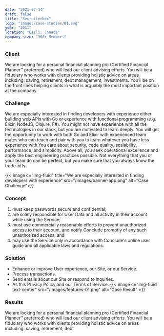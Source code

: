 ```yaml
---
date: "2021-07-14"
draft: false
title: "Recruiterbox"
logo: "images/case-studies/01.svg"
year: "2011"
location: "Bizli, Canada"
company_size: "100+ Members"
---
```


### Client

We are looking for a personal financial planning pro (Certified Financial Planner™ preferred) who will lead our client advising efforts. You will be a fiduciary who works with clients providing holistic advice on areas including: saving, retirement, debt management, investments. You’ll be on the front lines helping clients in what is arguably the most important position at the company.

### Challenge

We are especially interested in finding developers with experience either building web APIs with Go or experience with functional programming (e.g. Elixir, NodeJS, Clojure, F#). You might not have experience with all the technologies in our stack, but you are motivated to learn deeply. You will get the opportunity to work with both Go and Elixir with experienced team mates who can teach and pair with you to learn whatever you have less experience with.You care about security, code quality, scalability, performance, and simplicity. Above all, you seek operational excellence and apply the best engineering practices possible. Not everything that you or your team do can be perfect, but you make sure that you always know the trade-offs.

{{< image c="img-fluid" title="We are especially interested in finding developers with experience" src="/images/banner-app.png" alt="Case Challenge">}}

### Concept

1. must keep passwords secure and confidential;
2. are solely responsible for User Data and all activity in their account while using the Service;
3. must use commercially reasonable efforts to prevent unauthorized access to their account, and notify Conclude promptly of any such unauthorized access; and
4. may use the Service only in accordance with Conclude's online user guide and all applicable laws and regulations.

### Solution

* Enhance or improve User experience, our Site, or our Service.
* Process transactions.
* Send emails about our Site or respond to inquiries.
* As this Privacy Policy and our Terms of Service.
{{< image c="img-fluid text-center" src="/images/features-01.png" alt="Case Result" >}}

### Results

We are looking for a personal financial planning pro (Certified Financial Planner™ preferred) who will lead our client advising efforts. You will be a fiduciary who works with clients providing holistic advice on areas including: saving, retirement, debt
